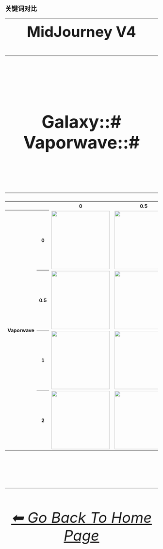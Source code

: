 <h2>关键词对比</h2>

<hr><!--------------->

<div align="center">

<font size="15">**MidJourney V4**
</div>

<hr>
<br>

<div align="center">

<h3>Galaxy::# Vaporwave::#</h3>
<br>

<table>
    <tr align=center valign=middle>
        <th></th><th></th>
        <th colspan="4">Galaxy</th>
    </tr>
    <tr align=center valign=middle>
        <th></th><th></th>
        <th>0</th>
        <th>0.5</th>
        <th>1</th>
        <th>2</th>
    </tr>
    <tr align=center valign=middle>
        <th rowspan="4">Vaporwave</th>
        <th>0</th>
        <td><img src="/Images/MJ_V4/V4_Alpha_3/Comparison_Page_Images/Keyword_Weight_Comparison/Galaxy_Vaporwave/Galaxy_0_Vaporwave_0.webp?raw=true" width="192" /></td>
        <td><img src="/Images/MJ_V4/V4_Alpha_3/Comparison_Page_Images/Keyword_Weight_Comparison/Galaxy_Vaporwave/Galaxy_0.5_Vaporwave_0.webp?raw=true" width="192" /></td>
        <td><img src="/Images/MJ_V4/V4_Alpha_3/Comparison_Page_Images/Keyword_Weight_Comparison/Galaxy_Vaporwave/Galaxy_1_Vaporwave_0.webp?raw=true" width="192" /></td>
        <td><img src="/Images/MJ_V4/V4_Alpha_3/Comparison_Page_Images/Keyword_Weight_Comparison/Galaxy_Vaporwave/Galaxy_2_Vaporwave_0.webp?raw=true" width="192" /></td>
    </tr>
    <tr align=center valign=middle>
        <th>0.5</th>
        <td><img src="/Images/MJ_V4/V4_Alpha_3/Comparison_Page_Images/Keyword_Weight_Comparison/Galaxy_Vaporwave/Galaxy_0_Vaporwave_0.5.webp?raw=true" width="192" /></td>
        <td><img src="/Images/MJ_V4/V4_Alpha_3/Comparison_Page_Images/Keyword_Weight_Comparison/Galaxy_Vaporwave/Galaxy_0.5_Vaporwave_0.5.webp?raw=true" width="192" /></td>
        <td><img src="/Images/MJ_V4/V4_Alpha_3/Comparison_Page_Images/Keyword_Weight_Comparison/Galaxy_Vaporwave/Galaxy_1_Vaporwave_0.5.webp?raw=true" width="192" /></td>
        <td><img src="/Images/MJ_V4/V4_Alpha_3/Comparison_Page_Images/Keyword_Weight_Comparison/Galaxy_Vaporwave/Galaxy_2_Vaporwave_0.5.webp?raw=true" width="192" /></td>
    </tr>
    <tr align=center valign=middle>
        <th>1</th>
        <td><img src="/Images/MJ_V4/V4_Alpha_3/Comparison_Page_Images/Keyword_Weight_Comparison/Galaxy_Vaporwave/Galaxy_0_Vaporwave_1.webp?raw=true" width="192" /></td>
        <td><img src="/Images/MJ_V4/V4_Alpha_3/Comparison_Page_Images/Keyword_Weight_Comparison/Galaxy_Vaporwave/Galaxy_0.5_Vaporwave_1.webp?raw=true" width="192" /></td>
        <td><img src="/Images/MJ_V4/V4_Alpha_3/Comparison_Page_Images/Keyword_Weight_Comparison/Galaxy_Vaporwave/Galaxy_1_Vaporwave_1.webp?raw=true" width="192" /></td>
        <td><img src="/Images/MJ_V4/V4_Alpha_3/Comparison_Page_Images/Keyword_Weight_Comparison/Galaxy_Vaporwave/Galaxy_2_Vaporwave_1.webp?raw=true" width="192" /></td>
    </tr>
    <tr align=center valign=middle>
        <th>2</th>
        <td><img src="/Images/MJ_V4/V4_Alpha_3/Comparison_Page_Images/Keyword_Weight_Comparison/Galaxy_Vaporwave/Galaxy_0_Vaporwave_2.webp?raw=true" width="192" /></td>
        <td><img src="/Images/MJ_V4/V4_Alpha_3/Comparison_Page_Images/Keyword_Weight_Comparison/Galaxy_Vaporwave/Galaxy_0.5_Vaporwave_2.webp?raw=true" width="192" /></td>
        <td><img src="/Images/MJ_V4/V4_Alpha_3/Comparison_Page_Images/Keyword_Weight_Comparison/Galaxy_Vaporwave/Galaxy_1_Vaporwave_2.webp?raw=true" width="192" /></td>
        <td><img src="/Images/MJ_V4/V4_Alpha_3/Comparison_Page_Images/Keyword_Weight_Comparison/Galaxy_Vaporwave/Galaxy_2_Vaporwave_2.webp?raw=true" width="192" /></td>
    </tr>
</table>

</div>

<br>

<hr><!--------------->
<div align="center">
<h6><a href="/README.md">⬅ Go Back To Home Page</a></h6>
</div>
